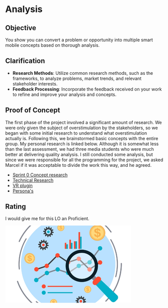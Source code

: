 # Analysis

## Objective

You show you can convert a problem or opportunity into multiple smart mobile concepts based on thorough analysis.

## Clarification

- **Research Methods**: Utilize common research methods, such as the frameworks, to analyze problems, market trends, and relevant stakeholder interests.
- **Feedback Processing**: Incorporate the feedback received on your work to refine and improve your analysis and concepts.

## Proof of Concept

The first phase of the project involved a significant amount of research. We were only given the subject of overstimulation by the stakeholders, so we began with some initial research to understand what overstimulation actually is. Following this, we brainstormed basic concepts with the entire group. My personal research is linked below. Although it is somewhat less than the last assessment, we had three media students who were much better at delivering quality analysis. I still conducted some analysis, but since we were responsible for all the programming for the project, we asked Marcel if it was acceptable to divide the work this way, and he agreed.

- [Sprint 0 Concept research](https://www.notion.so/Sprint-0-2f13d54732414a1b804a1bbac14945ff)
- [Technical Research](https://www.notion.so/Technical-Research-Demos-481ede4b614c4195874ad1d97018eb30)
- [VR plugin](https://www.notion.so/VR-plugin-64ed2b141c6340f99adb928486a23e0c)
- [Persona's](https://www.notion.so/Neurotypical-Persona-s-47a324f6536b46b3ad726aa859327f70)

## Rating

I would give me for this LO an Proficient.

<img src="/documentation/img/Analysis.webp" alt="400" width="400"/>
